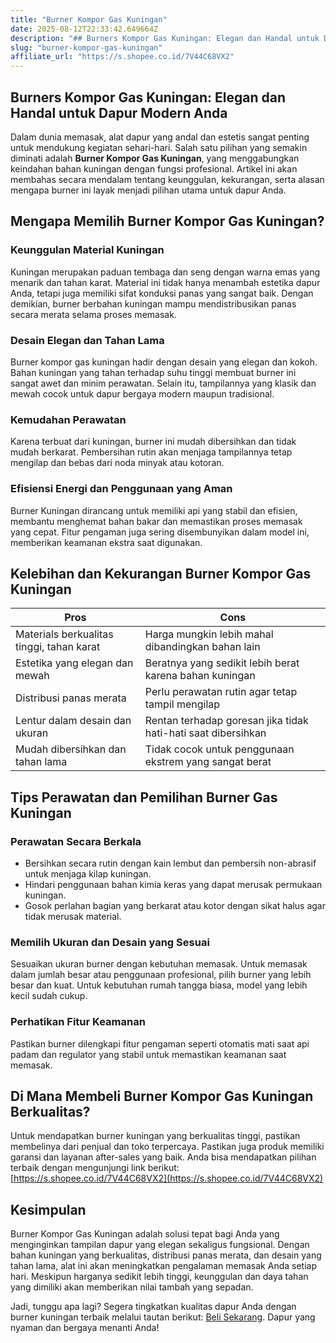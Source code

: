 ```yaml
---
title: "Burner Kompor Gas Kuningan"
date: 2025-08-12T22:33:42.649664Z
description: "## Burners Kompor Gas Kuningan: Elegan dan Handal untuk Dapur Modern Anda..."
slug: "burner-kompor-gas-kuningan"
affiliate_url: "https://s.shopee.co.id/7V44C68VX2"
---
```

## Burners Kompor Gas Kuningan: Elegan dan Handal untuk Dapur Modern Anda

Dalam dunia memasak, alat dapur yang andal dan estetis sangat penting untuk mendukung kegiatan sehari-hari. Salah satu pilihan yang semakin diminati adalah **Burner Kompor Gas Kuningan**, yang menggabungkan keindahan bahan kuningan dengan fungsi profesional. Artikel ini akan membahas secara mendalam tentang keunggulan, kekurangan, serta alasan mengapa burner ini layak menjadi pilihan utama untuk dapur Anda.

## Mengapa Memilih Burner Kompor Gas Kuningan?

### Keunggulan Material Kuningan

Kuningan merupakan paduan tembaga dan seng dengan warna emas yang menarik dan tahan karat. Material ini tidak hanya menambah estetika dapur Anda, tetapi juga memiliki sifat konduksi panas yang sangat baik. Dengan demikian, burner berbahan kuningan mampu mendistribusikan panas secara merata selama proses memasak.

### Desain Elegan dan Tahan Lama

Burner kompor gas kuningan hadir dengan desain yang elegan dan kokoh. Bahan kuningan yang tahan terhadap suhu tinggi membuat burner ini sangat awet dan minim perawatan. Selain itu, tampilannya yang klasik dan mewah cocok untuk dapur bergaya modern maupun tradisional.

### Kemudahan Perawatan

Karena terbuat dari kuningan, burner ini mudah dibersihkan dan tidak mudah berkarat. Pembersihan rutin akan menjaga tampilannya tetap mengilap dan bebas dari noda minyak atau kotoran.

### Efisiensi Energi dan Penggunaan yang Aman

Burner Kuningan dirancang untuk memiliki api yang stabil dan efisien, membantu menghemat bahan bakar dan memastikan proses memasak yang cepat. Fitur pengaman juga sering disembunyikan dalam model ini, memberikan keamanan ekstra saat digunakan.

## Kelebihan dan Kekurangan Burner Kompor Gas Kuningan

| **Pros** | **Cons** |
|---------------------------|----------------------------------------------------|
| Materials berkualitas tinggi, tahan karat | Harga mungkin lebih mahal dibandingkan bahan lain |
| Estetika yang elegan dan mewah | Beratnya yang sedikit lebih berat karena bahan kuningan |
| Distribusi panas merata | Perlu perawatan rutin agar tetap tampil mengilap |
| Lentur dalam desain dan ukuran | Rentan terhadap goresan jika tidak hati-hati saat dibersihkan |
| Mudah dibersihkan dan tahan lama | Tidak cocok untuk penggunaan ekstrem yang sangat berat |

## Tips Perawatan dan Pemilihan Burner Gas Kuningan

### Perawatan Secara Berkala

- Bersihkan secara rutin dengan kain lembut dan pembersih non-abrasif untuk menjaga kilap kuningan.
- Hindari penggunaan bahan kimia keras yang dapat merusak permukaan kuningan.
- Gosok perlahan bagian yang berkarat atau kotor dengan sikat halus agar tidak merusak material.

### Memilih Ukuran dan Desain yang Sesuai

Sesuaikan ukuran burner dengan kebutuhan memasak. Untuk memasak dalam jumlah besar atau penggunaan profesional, pilih burner yang lebih besar dan kuat. Untuk kebutuhan rumah tangga biasa, model yang lebih kecil sudah cukup.

### Perhatikan Fitur Keamanan

Pastikan burner dilengkapi fitur pengaman seperti otomatis mati saat api padam dan regulator yang stabil untuk memastikan keamanan saat memasak.

## Di Mana Membeli Burner Kompor Gas Kuningan Berkualitas?

Untuk mendapatkan burner kuningan yang berkualitas tinggi, pastikan membelinya dari penjual dan toko terpercaya. Pastikan juga produk memiliki garansi dan layanan after-sales yang baik. Anda bisa mendapatkan pilihan terbaik dengan mengunjungi link berikut: [https://s.shopee.co.id/7V44C68VX2](https://s.shopee.co.id/7V44C68VX2)

## Kesimpulan

Burner Kompor Gas Kuningan adalah solusi tepat bagi Anda yang menginginkan tampilan dapur yang elegan sekaligus fungsional. Dengan bahan kuningan yang berkualitas, distribusi panas merata, dan desain yang tahan lama, alat ini akan meningkatkan pengalaman memasak Anda setiap hari. Meskipun harganya sedikit lebih tinggi, keunggulan dan daya tahan yang dimiliki akan memberikan nilai tambah yang sepadan.

Jadi, tunggu apa lagi? Segera tingkatkan kualitas dapur Anda dengan burner kuningan terbaik melalui tautan berikut: [Beli Sekarang](https://s.shopee.co.id/7V44C68VX2). Dapur yang nyaman dan bergaya menanti Anda!